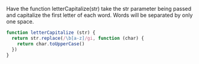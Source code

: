 Have the function letterCapitalize(str) take the str parameter being passed and
capitalize the first letter of each word. Words will be separated by only one
space.

```javascript
function letterCapitalize (str) {
  return str.replace(/\b[a-z]/gi, function (char) {
    return char.toUpperCase()
  })
}
```
